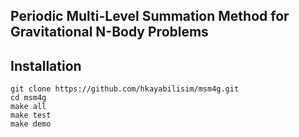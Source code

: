 Periodic Multi-Level Summation Method for Gravitational N-Body Problems
-----------------------------------------------------------------------


Installation
------------
~~~~
git clone https://github.com/hkayabilisim/msm4g.git
cd msm4g
make all
make test
make demo
~~~~
